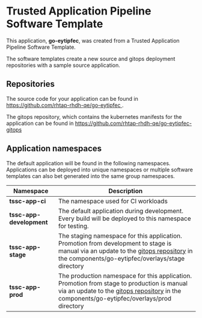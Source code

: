 # Trusted Application Pipeline Software Template

This application, **go-eytipfec**, was created from a Trusted Application Pipeline Software Template.

The software templates create a new source and gitops deployment repositories with a sample source application. 

## Repositories

The source code for your application can be found in [https://github.com/rhtap-rhdh-qe/go-eytipfec ](https://github.com/rhtap-rhdh-qe/go-eytipfec ).
 
The gitops repository, which contains the kubernetes manifests for the application can be found in 
[https://github.com/rhtap-rhdh-qe/go-eytipfec-gitops ](https://github.com/rhtap-rhdh-qe/go-eytipfec-gitops ) 

## Application namespaces 

The default application will be found in the following namespaces. Applications can be deployed into unique namespaces or multiple software templates can also bet generated into the same group namespaces.  

|  Namespace   |  Description   |  
| -------- | -------- |
| **tssc-app-ci** | The namespace used for CI workloads |
| **tssc-app-development** | The default application during development. Every build will be deployed to this namespace for testing. |
| **tssc-app-stage** | The staging namespace for this application. Promotion from development to stage is manual via an update to the [gitops repository](https://github.com/rhtap-rhdh-qe/go-eytipfec-gitops ) in the components/go-eytipfec/overlays/stage directory |
| **tssc-app-prod** | The production namespace for this application. Promotion from stage to production is manual via an update to the [gitops repository](https://github.com/rhtap-rhdh-qe/go-eytipfec-gitops ) in the components/go-eytipfec/overlays/prod directory |